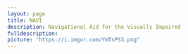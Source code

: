```yaml
---
layout: page
title: NAVI
description: Navigational Aid for the Visually Impaired
fulldescription: 
picture: "https://i.imgur.com/YmTsPS3.png"
---
```

